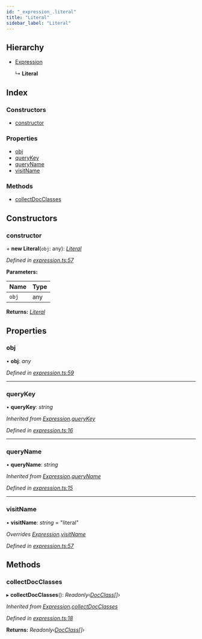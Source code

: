 ```yaml
---
id: "_expression_.literal"
title: "Literal"
sidebar_label: "Literal"
---
```


## Hierarchy

* [Expression](_expression_.expression.md)

  ↳ **Literal**

## Index

### Constructors

* [constructor](_expression_.literal.md#constructor)

### Properties

* [obj](_expression_.literal.md#obj)
* [queryKey](_expression_.literal.md#querykey)
* [queryName](_expression_.literal.md#queryname)
* [visitName](_expression_.literal.md#visitname)

### Methods

* [collectDocClasses](_expression_.literal.md#collectdocclasses)

## Constructors

###  constructor

\+ **new Literal**(`obj`: any): *[Literal](_expression_.literal.md)*

*Defined in [expression.ts:57](https://github.com/kindritskyiMax/elasticmagic-js/blob/c9215ce/src/expression.ts#L57)*

**Parameters:**

Name | Type |
------ | ------ |
`obj` | any |

**Returns:** *[Literal](_expression_.literal.md)*

## Properties

###  obj

• **obj**: *any*

*Defined in [expression.ts:59](https://github.com/kindritskyiMax/elasticmagic-js/blob/c9215ce/src/expression.ts#L59)*

___

###  queryKey

• **queryKey**: *string*

*Inherited from [Expression](_expression_.expression.md).[queryKey](_expression_.expression.md#querykey)*

*Defined in [expression.ts:16](https://github.com/kindritskyiMax/elasticmagic-js/blob/c9215ce/src/expression.ts#L16)*

___

###  queryName

• **queryName**: *string*

*Inherited from [Expression](_expression_.expression.md).[queryName](_expression_.expression.md#queryname)*

*Defined in [expression.ts:15](https://github.com/kindritskyiMax/elasticmagic-js/blob/c9215ce/src/expression.ts#L15)*

___

###  visitName

• **visitName**: *string* = "literal"

*Overrides [Expression](_expression_.expression.md).[visitName](_expression_.expression.md#visitname)*

*Defined in [expression.ts:57](https://github.com/kindritskyiMax/elasticmagic-js/blob/c9215ce/src/expression.ts#L57)*

## Methods

###  collectDocClasses

▸ **collectDocClasses**(): *Readonly‹[DocClass](../modules/_document_.md#docclass)[]›*

*Inherited from [Expression](_expression_.expression.md).[collectDocClasses](_expression_.expression.md#collectdocclasses)*

*Defined in [expression.ts:18](https://github.com/kindritskyiMax/elasticmagic-js/blob/c9215ce/src/expression.ts#L18)*

**Returns:** *Readonly‹[DocClass](../modules/_document_.md#docclass)[]›*
